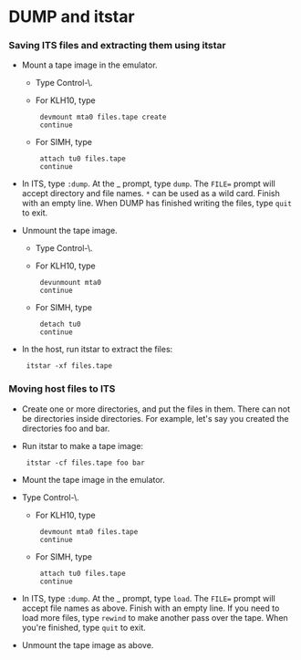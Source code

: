 # DUMP and itstar

### Saving ITS files and extracting them using itstar

- Mount a tape image in the emulator.

  - Type Control-\\.

  - For KLH10, type

         devmount mta0 files.tape create
         continue

  - For SIMH, type

         attach tu0 files.tape
         continue

- In ITS, type `:dump`.  At the _ prompt, type `dump`.  The `FILE=`
  prompt will accept directory and file names.  `*` can be used as a
  wild card.  Finish with an empty line.  When DUMP has finished
  writing the files, type `quit` to exit.

- Unmount the tape image.

  - Type Control-\\.

  - For KLH10, type

         devunmount mta0
         continue

  - For SIMH, type

         detach tu0
         continue

- In the host, run itstar to extract the files:

       itstar -xf files.tape

### Moving host files to ITS

- Create one or more directories, and put the files in them.  There
  can not be directories inside directories.  For example, let's say
  you created the directories foo and bar.

- Run itstar to make a tape image:

       itstar -cf files.tape foo bar

- Mount the tape image in the emulator.

- Type Control-\\.

  - For KLH10, type

         devmount mta0 files.tape
         continue

  - For SIMH, type

         attach tu0 files.tape
         continue

- In ITS, type `:dump`.  At the _ prompt, type `load`.  The `FILE=`
  prompt will accept file names as above.  Finish with an empty line.
  If you need to load more files, type `rewind` to make another pass
  over the tape.  When you're finished, type `quit` to exit.

- Unmount the tape image as above.
